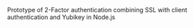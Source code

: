 Prototype of 2-Factor authentication combining SSL with client authentication and Yubikey in Node.js

